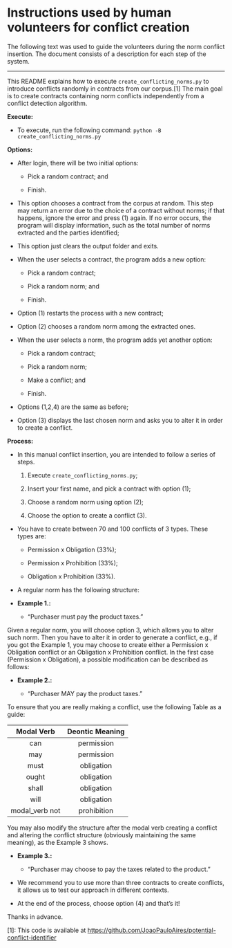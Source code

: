 Instructions used by human volunteers for conflict creation
===========================================================

The following text was used to guide the volunteers during the norm
conflict insertion. The document consists of a description for each step
of the system.

* * * * *

This README explains how to execute `create_conflicting_norms.py` to
introduce conflicts randomly in contracts from our corpus.[1] The main
goal is to create contracts containing norm conflicts independently from
a conflict detection algorithm.

**Execute:**

-   To execute, run the following command:
    `python -B create_conflicting_norms.py`

**Options:**

-   After login, there will be two initial options:

    -   Pick a random contract; and

    -   Finish.

-   This option chooses a contract from the corpus at random. This step
    may return an error due to the choice of a contract without norms;
    if that happens, ignore the error and press (1) again. If no error
    occurs, the program will display information, such as the total
    number of norms extracted and the parties identified;

-   This option just clears the output folder and exits.

-   When the user selects a contract, the program adds a new option:

    -   Pick a random contract;

    -   Pick a random norm; and

    -   Finish.

-   Option (1) restarts the process with a new contract;

-   Option (2) chooses a random norm among the extracted ones.

-   When the user selects a norm, the program adds yet another option:

    -   Pick a random contract;

    -   Pick a random norm;

    -   Make a conflict; and

    -   Finish.

-   Options (1,2,4) are the same as before;

-   Option (3) displays the last chosen norm and asks you to alter it in
    order to create a conflict.

**Process:**

-   In this manual conflict insertion, you are intended to follow a
    series of steps.

    1.  Execute `create_conflicting_norms.py`;

    2.  Insert your first name, and pick a contract with option (1);

    3.  Choose a random norm using option (2);

    4.  Choose the option to create a conflict (3).

-   You have to create between 70 and 100 conflicts of 3 types. These
    types are:

    -   Permission x Obligation (33%);

    -   Permission x Prohibition (33%);

    -   Obligation x Prohibition (33%).

-   A regular norm has the following structure:

-   **Example 1.:**

    -   “Purchaser must pay the product taxes.”

Given a regular norm, you will choose option 3, which allows you to
alter such norm. Then you have to alter it in order to generate a
conflict, e.g., if you got the Example 1, you may choose to create
either a Permission x Obligation conflict or an Obligation x
Prohibition conflict. In the first case (Permission x
Obligation), a possible modification can be described as follows:

-   **Example 2.:**

    -   “Purchaser MAY pay the product taxes.”

To ensure that you are really making a conflict, use
the following Table as a guide:

|   Modal Verb   | Deontic Meaning |
|:--------------:|:---------------:|
|       can      |    permission   |
|       may      |    permission   |
|      must      |    obligation   |
|      ought     |    obligation   |
|      shall     |    obligation   |
|      will      |    obligation   |
| modal_verb not |   prohibition   |

You may also modify the structure after the modal verb creating a
conflict and altering the conflict structure (obviously maintaining the
same meaning), as the Example 3 shows.

-   **Example 3.:**

    -   “Purchaser may choose to pay the taxes related to the product.”

-   We recommend you to use more than three contracts to create
    conflicts, it allows us to test our approach in different contexts.

-   At the end of the process, choose option (4) and that’s it!

Thanks in advance.

[1]: This code is available at
    <https://github.com/JoaoPauloAires/potential-conflict-identifier>
